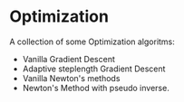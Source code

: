 # Optimization
A collection of some Optimization algoritms:
* Vanilla Gradient Descent
* Adaptive steplength Gradient Descent
* Vanilla Newton's methods
* Newton's Method with pseudo inverse.

